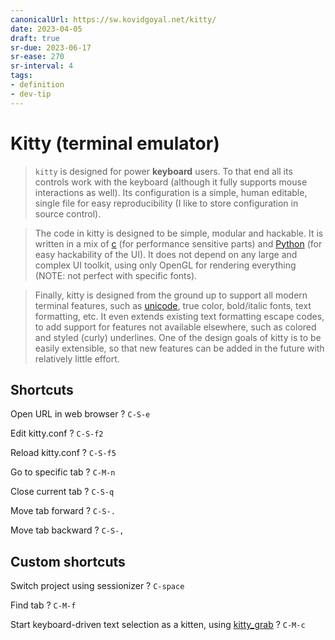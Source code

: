 ```yaml
---
canonicalUrl: https://sw.kovidgoyal.net/kitty/
date: 2023-04-05
draft: true
sr-due: 2023-06-17
sr-ease: 270
sr-interval: 4
tags:
- definition
- dev-tip
---
```


# Kitty (terminal emulator)

> `kitty` is designed for power **keyboard** users. To that end all its controls
> work with the keyboard (although it fully supports mouse interactions as
> well). Its configuration is a simple, human editable, single file for easy
> reproducibility (I like to store configuration in source control).

> The code in kitty is designed to be simple, modular and hackable. It is
> written in a mix of [c](./c%20%28programming%20language%29.md) (for
> performance sensitive parts) and [Python](./Python.md) (for easy hackability
> of the UI). It does not depend on any large and complex UI toolkit, using only
> OpenGL for rendering everything (NOTE: not perfect with specific fonts).

> Finally, kitty is designed from the ground up to support all modern terminal
> features, such as [unicode](./unicode.md), true color, bold/italic fonts,
> text formatting, etc. It even extends existing text formatting escape codes,
> to add support for features not available elsewhere, such as colored and
> styled (curly) underlines. One of the design goals of kitty is to be easily
> extensible, so that new features can be added in the future with relatively
> little effort.

## Shortcuts

Open URL in web browser
?
`C-S-e`

Edit kitty.conf
?
`C-S-f2`

Reload kitty.conf
?
`C-S-f5`

Go to specific tab
?
`C-M-n`

Close current tab
?
`C-S-q`

Move tab forward
?
`C-S-.`

Move tab backward
?
`C-S-,`

## Custom shortcuts

Switch project using sessionizer
?
`C-space`

Find tab
?
`C-M-f`

Start keyboard-driven text selection as a kitten, using [kitty_grab](https://github.com/yurikhan/kitty_grab)
?
`C-M-c`